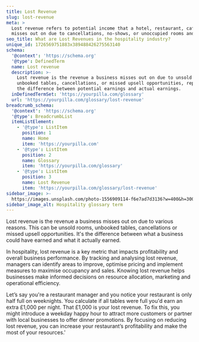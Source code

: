 ```yaml
---
title: Lost Revenue
slug: lost-revenue
meta: >
  Lost revenue refers to potential income that a hotel, restaurant, cafe, or bar
  misses out on due to cancellations, no-shows, or unoccupied rooms and tables.
seo_title: What are Lost Revenues in the hospitality industry?
unique_id: 1726569751883x389488426275563140
schema:
  '@context': 'https://schema.org'
  '@type': DefinedTerm
  name: Lost revenue
  description: >-
    Lost revenue is the revenue a business misses out on due to unsold rooms,
    unbooked tables, cancellations, or missed upsell opportunities, representing
    the difference between potential earnings and actual earnings.
  inDefinedTermSet: 'https://yourpilla.com/glossary'
  url: 'https://yourpilla.com/glossary/lost-revenue'
breadcrumb_schema:
  '@context': 'https://schema.org'
  '@type': BreadcrumbList
  itemListElement:
    - '@type': ListItem
      position: 1
      name: Home
      item: 'https://yourpilla.com'
    - '@type': ListItem
      position: 2
      name: Glossary
      item: 'https://yourpilla.com/glossary'
    - '@type': ListItem
      position: 3
      name: Lost Revenue
      item: 'https://yourpilla.com/glossary/lost-revenue'
sidebar_image: >-
  https://images.unsplash.com/photo-1556909114-f6e7ad7d3136?w=400&h=300&fit=crop&auto=format
sidebar_image_alt: Hospitality glossary term
---
```

Lost revenue is the revenue a business misses out on due to various reasons. This can be unsold rooms, unbooked tables, cancellations or missed upsell opportunities. It's the difference between what a business could have earned and what it actually earned.

In hospitality, lost revenue is a key metric that impacts profitability and overall business performance. By tracking and analysing lost revenue, managers can identify areas to improve, optimise pricing and implement measures to maximise occupancy and sales. Knowing lost revenue helps businesses make informed decisions on resource allocation, marketing and operational efficiency.

Let’s say you're a restaurant manager and you notice your restaurant is only half full on weeknights. You calculate if all tables were full you'd earn an extra £1,000 per night. That £1,000 is your lost revenue. To fix this, you might introduce a weekday happy hour to attract more customers or partner with local businesses to offer dinner promotions. By focusing on reducing lost revenue, you can increase your restaurant’s profitability and make the most of your resources.'
